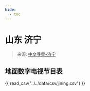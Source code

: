 ```yaml
---
hide:
  - toc
---
```


# 山东 济宁

> 来源: [中文寻星-济宁](http://dtmb.saoing.com/jining.htm)

## 地面数字电视节目表

{{ read_csv("../../data/csv/jining.csv") }}
